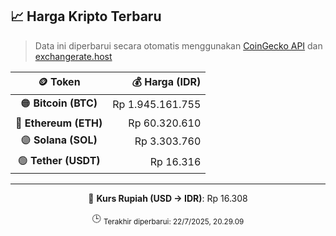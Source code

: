 

<!-- HARGA_KRIPTO -->
## 📈 Harga Kripto Terbaru

> Data ini diperbarui secara otomatis menggunakan [CoinGecko API](https://www.coingecko.com/) dan [exchangerate.host](https://exchangerate.host/)

<div align="center">

| 🪙 Token | 💰 Harga (IDR) |
|:------:|---------------:|
| 🟠 **Bitcoin (BTC)**   | Rp 1.945.161.755 |
| 🔵 **Ethereum (ETH)**  | Rp 60.320.610 |
| 🟣 **Solana (SOL)**    | Rp 3.303.760 |
| 🟢 **Tether (USDT)**   | Rp 16.316 |

---

💱 **Kurs Rupiah (USD → IDR)**: Rp 16.308

🕒 <sub>Terakhir diperbarui: 22/7/2025, 20.29.09</sub>

</div>
<!-- /HARGA_KRIPTO -->
